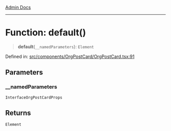 [Admin Docs](/)

***

# Function: default()

> **default**(`__namedParameters`): `Element`

Defined in: [src/components/OrgPostCard/OrgPostCard.tsx:91](https://github.com/PalisadoesFoundation/talawa-admin/blob/main/src/components/OrgPostCard/OrgPostCard.tsx#L91)

## Parameters

### \_\_namedParameters

`InterfaceOrgPostCardProps`

## Returns

`Element`
